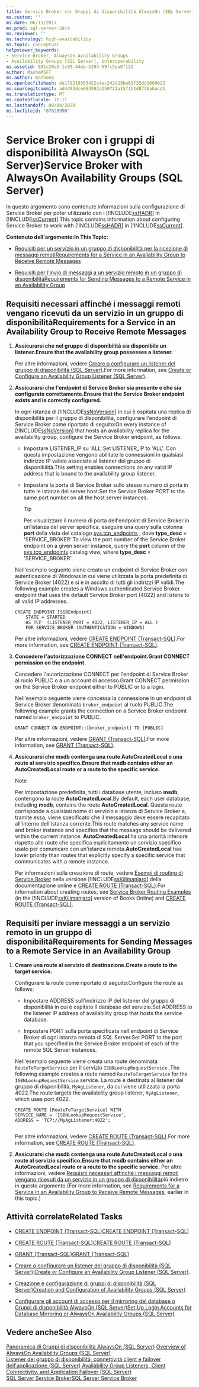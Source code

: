 ```yaml
---
title: Service Broker con Gruppi di disponibilità AlwaysOn (SQL Server) | Microsoft Docs
ms.custom: ''
ms.date: 06/13/2017
ms.prod: sql-server-2014
ms.reviewer: ''
ms.technology: high-availability
ms.topic: conceptual
helpviewer_keywords:
- Service Broker, AlwaysOn Availability Groups
- Availability Groups [SQL Server], interoperability
ms.assetid: 881c20e5-1c99-44eb-b393-09fc5ea0f122
author: MashaMSFT
ms.author: mathoma
ms.openlocfilehash: da179219363422c4ec242d29be61f35dd1609823
ms.sourcegitcommit: ad4d92dce894592a259721a1571b1d8736abacdb
ms.translationtype: MT
ms.contentlocale: it-IT
ms.lasthandoff: 08/04/2020
ms.locfileid: "87628990"
---
```

# <a name="service-broker-with-alwayson-availability-groups-sql-server"></a><span data-ttu-id="9a065-102">Service Broker con i gruppi di disponibilità AlwaysOn (SQL Server)</span><span class="sxs-lookup"><span data-stu-id="9a065-102">Service Broker with AlwaysOn Availability Groups (SQL Server)</span></span>
  <span data-ttu-id="9a065-103">In questo argomento sono contenute informazioni sulla configurazione di Service Broker per poter utilizzarlo con i [!INCLUDE[ssHADR](../../../includes/sshadr-md.md)] in [!INCLUDE[ssCurrent](../../../includes/sscurrent-md.md)].</span><span class="sxs-lookup"><span data-stu-id="9a065-103">This topic contains information about configuring Service Broker to work with [!INCLUDE[ssHADR](../../../includes/sshadr-md.md)] in [!INCLUDE[ssCurrent](../../../includes/sscurrent-md.md)].</span></span>  
  
 <span data-ttu-id="9a065-104">**Contenuto dell'argomento:**</span><span class="sxs-lookup"><span data-stu-id="9a065-104">**In This Topic:**</span></span>  
  
-   [<span data-ttu-id="9a065-105">Requisiti per un servizio in un gruppo di disponibilità per la ricezione di messaggi remoti</span><span class="sxs-lookup"><span data-stu-id="9a065-105">Requirements for a Service in an Availability Group to Receive Remote Messages</span></span>](#ReceiveRemoteMessages)  
  
-   [<span data-ttu-id="9a065-106">Requisiti per l'invio di messaggi a un servizio remoto in un gruppo di disponibilità</span><span class="sxs-lookup"><span data-stu-id="9a065-106">Requirements for Sending Messages to a Remote Service in an Availability Group</span></span>](#SendRemoteMessages)  
  
##  <a name="requirements-for-a-service-in-an-availability-group-to-receive-remote-messages"></a><a name="ReceiveRemoteMessages"></a> <span data-ttu-id="9a065-107">Requisiti necessari affinché i messaggi remoti vengano ricevuti da un servizio in un gruppo di disponibilità</span><span class="sxs-lookup"><span data-stu-id="9a065-107">Requirements for a Service in an Availability Group to Receive Remote Messages</span></span>  
  
1.  <span data-ttu-id="9a065-108">**Assicurarsi che nel gruppo di disponibilità sia disponibile un listener.**</span><span class="sxs-lookup"><span data-stu-id="9a065-108">**Ensure that the availability group possesses a listener.**</span></span>  
  
     <span data-ttu-id="9a065-109">Per altre informazioni, vedere [Creare o configurare un listener del gruppo di disponibilità &#40;SQL Server&#41;](create-or-configure-an-availability-group-listener-sql-server.md).</span><span class="sxs-lookup"><span data-stu-id="9a065-109">For more information, see [Create or Configure an Availability Group Listener &#40;SQL Server&#41;](create-or-configure-an-availability-group-listener-sql-server.md).</span></span>  
  
2.  <span data-ttu-id="9a065-110">**Assicurarsi che l'endpoint di Service Broker sia presente e che sia configurato correttamente.**</span><span class="sxs-lookup"><span data-stu-id="9a065-110">**Ensure that the Service Broker endpoint exists and is correctly configured.**</span></span>  
  
     <span data-ttu-id="9a065-111">In ogni istanza di [!INCLUDE[ssNoVersion](../../../includes/ssnoversion-md.md)] in cui è ospitata una replica di disponibilità per il gruppo di disponibilità, configurare l'endpoint di Service Broker come riportato di seguito:</span><span class="sxs-lookup"><span data-stu-id="9a065-111">On every instance of [!INCLUDE[ssNoVersion](../../../includes/ssnoversion-md.md)] that hosts an availability replica for the availability group, configure the Service Broker endpoint, as follows:</span></span>  
  
    -   <span data-ttu-id="9a065-112">Impostare LISTENER_IP su 'ALL'.</span><span class="sxs-lookup"><span data-stu-id="9a065-112">Set LISTENER_IP to 'ALL'.</span></span> <span data-ttu-id="9a065-113">Con questa impostazione vengono abilitate le connessioni in qualsiasi indirizzo IP valido associato al listener del gruppo di disponibilità.</span><span class="sxs-lookup"><span data-stu-id="9a065-113">This setting enables connections on any valid IP address that is bound to the availability group listener.</span></span>  
  
    -   <span data-ttu-id="9a065-114">Impostare la porta di Service Broker sullo stesso numero di porta in tutte le istanze del server host.</span><span class="sxs-lookup"><span data-stu-id="9a065-114">Set the Service Broker PORT to the same port number on all the host server instances.</span></span>  
  
        > [!TIP]  
        >  <span data-ttu-id="9a065-115">Per visualizzare il numero di porta dell'endpoint di Service Broker in un'istanza del server specifica, eseguire una query sulla colonna **port** della vista del catalogo [sys.tcp_endpoints](/sql/relational-databases/system-catalog-views/sys-tcp-endpoints-transact-sql) , dove **type_desc** = 'SERVICE_BROKER'.</span><span class="sxs-lookup"><span data-stu-id="9a065-115">To view the port number of the Service Broker endpoint on a given server instance, query the **port** column of the [sys.tcp_endpoints](/sql/relational-databases/system-catalog-views/sys-tcp-endpoints-transact-sql) catalog view, where **type_desc** = 'SERVICE_BROKER'.</span></span>  
  
     <span data-ttu-id="9a065-116">Nell'esempio seguente viene creato un endpoint di Service Broker con autenticazione di Windows in cui viene utilizzata la porta predefinita di Service Broker (4022) e si è in ascolto di tutti gli indirizzi IP validi.</span><span class="sxs-lookup"><span data-stu-id="9a065-116">The following example creates a Windows authenticated Service Broker endpoint that uses the default Service Broker port (4022) and listens to all valid IP addresses.</span></span>  
  
    ```  
    CREATE ENDPOINT [SSBEndpoint]  
        STATE = STARTED  
        AS TCP  (LISTENER_PORT = 4022, LISTENER_IP = ALL )  
        FOR SERVICE_BROKER (AUTHENTICATION = WINDOWS)  
    ```  
  
     <span data-ttu-id="9a065-117">Per altre informazioni, vedere [CREATE ENDPOINT &#40;Transact-SQL&#41;](/sql/t-sql/statements/create-endpoint-transact-sql).</span><span class="sxs-lookup"><span data-stu-id="9a065-117">For more information, see [CREATE ENDPOINT &#40;Transact-SQL&#41;](/sql/t-sql/statements/create-endpoint-transact-sql).</span></span>  
  
3.  <span data-ttu-id="9a065-118">**Concedere l'autorizzazione CONNECT nell'endpoint.**</span><span class="sxs-lookup"><span data-stu-id="9a065-118">**Grant CONNECT permission on the endpoint.**</span></span>  
  
     <span data-ttu-id="9a065-119">Concedere l'autorizzazione CONNECT per l'endpoint di Service Broker al ruolo PUBLIC o a un account di accesso.</span><span class="sxs-lookup"><span data-stu-id="9a065-119">Grant CONNECT permission on the Service Broker endpoint either to PUBLIC or to a login.</span></span>  
  
     <span data-ttu-id="9a065-120">Nell'esempio seguente viene concessa la connessione in un endpoint di Service Broker denominato `broker_endpoint` al ruolo PUBLIC.</span><span class="sxs-lookup"><span data-stu-id="9a065-120">The following example grants the connection on a Service Broker endpoint named `broker_endpoint` to PUBLIC.</span></span>  
  
    ```  
    GRANT CONNECT ON ENDPOINT::[broker_endpoint] TO [PUBLIC]  
    ```  
  
     <span data-ttu-id="9a065-121">Per altre informazioni, vedere [GRANT &#40;Transact-SQL&#41;](/sql/t-sql/statements/grant-transact-sql).</span><span class="sxs-lookup"><span data-stu-id="9a065-121">For more information, see [GRANT &#40;Transact-SQL&#41;](/sql/t-sql/statements/grant-transact-sql).</span></span>  
  
4.  <span data-ttu-id="9a065-122">**Assicurarsi che msdb contenga una route AutoCreatedLocal o una route al servizio specifico.**</span><span class="sxs-lookup"><span data-stu-id="9a065-122">**Ensure that msdb contains either an AutoCreatedLocal route or a route to the specific service.**</span></span>  
  
    > [!NOTE]  
    >  <span data-ttu-id="9a065-123">Per impostazione predefinita, tutti i database utente, incluso **msdb**, contengono la route **AutoCreatedLocal**.</span><span class="sxs-lookup"><span data-stu-id="9a065-123">By default, each user database, including **msdb**, contains the route **AutoCreatedLocal**.</span></span> <span data-ttu-id="9a065-124">Questa route corrisponde a qualsiasi nome di servizio e istanza di Service Broker e, tramite essa, viene specificato che il messaggio deve essere recapitato all'interno dell'istanza corrente.</span><span class="sxs-lookup"><span data-stu-id="9a065-124">This route matches any service name and broker instance and specifies that the message should be delivered within the current instance.</span></span> <span data-ttu-id="9a065-125">**AutoCreatedLocal** ha una priorità inferiore rispetto alle route che specifica esplicitamente un servizio specifico usato per comunicare con un'istanza remota.</span><span class="sxs-lookup"><span data-stu-id="9a065-125">**AutoCreatedLocal** has lower priority than routes that explicitly specify a specific service that communicates with a remote instance.</span></span>  
  
     <span data-ttu-id="9a065-126">Per informazioni sulla creazione di route, vedere [Esempi di routing di Service Broker](https://msdn.microsoft.com/library/ms166090\(SQL.105\).aspx) nella versione [!INCLUDE[ssKilimanjaro](../../../includes/sskilimanjaro-md.md)] della documentazione online e [CREATE ROUTE &#40;Transact-SQL&#41;](/sql/t-sql/statements/create-route-transact-sql).</span><span class="sxs-lookup"><span data-stu-id="9a065-126">For information about creating routes, see [Service Broker Routing Examples](https://msdn.microsoft.com/library/ms166090\(SQL.105\).aspx) (in the [!INCLUDE[ssKilimanjaro](../../../includes/sskilimanjaro-md.md)] version of Books Online) and [CREATE ROUTE &#40;Transact-SQL&#41;](/sql/t-sql/statements/create-route-transact-sql).</span></span>  
  
##  <a name="requirements-for-sending-messages-to-a-remote-service-in-an-availability-group"></a><a name="SendRemoteMessages"></a> <span data-ttu-id="9a065-127">Requisiti per inviare messaggi a un servizio remoto in un gruppo di disponibilità</span><span class="sxs-lookup"><span data-stu-id="9a065-127">Requirements for Sending Messages to a Remote Service in an Availability Group</span></span>  
  
1.  <span data-ttu-id="9a065-128">**Creare una route al servizio di destinazione.**</span><span class="sxs-lookup"><span data-stu-id="9a065-128">**Create a route to the target service.**</span></span>  
  
     <span data-ttu-id="9a065-129">Configurare la route come riportato di seguito:</span><span class="sxs-lookup"><span data-stu-id="9a065-129">Configure the route as follows:</span></span>  
  
    -   <span data-ttu-id="9a065-130">Impostare ADDRESS sull'indirizzo IP del listener del gruppo di disponibilità in cui è ospitato il database del servizio.</span><span class="sxs-lookup"><span data-stu-id="9a065-130">Set ADDRESS to the listener IP address of availability group that hosts the service database.</span></span>  
  
    -   <span data-ttu-id="9a065-131">Impostare PORT sulla porta specificata nell'endpoint di Service Broker di ogni istanza remota di SQL Server.</span><span class="sxs-lookup"><span data-stu-id="9a065-131">Set PORT to the port that you specified in the Service Broker endpoint of each of the remote SQL Server instances.</span></span>  
  
     <span data-ttu-id="9a065-132">Nell'esempio seguente viene creata una route denominata `RouteToTargetService` per il servizio `ISBNLookupRequestService` .</span><span class="sxs-lookup"><span data-stu-id="9a065-132">The following example creates a route named `RouteToTargetService` for the `ISBNLookupRequestService` service.</span></span> <span data-ttu-id="9a065-133">La route è destinata al listener del gruppo di disponibilità, `MyAgListener`, da cui viene utilizzata la porta 4022.</span><span class="sxs-lookup"><span data-stu-id="9a065-133">The route targets the availability group listener, `MyAgListener`, which uses port 4022.</span></span>  
  
    ```  
    CREATE ROUTE [RouteToTargetService] WITH   
    SERVICE_NAME = 'ISBNLookupRequestService',   
    ADDRESS = 'TCP://MyAgListener:4022';  
  
    ```  
  
     <span data-ttu-id="9a065-134">Per altre informazioni, vedere [CREATE ROUTE &#40;Transact-SQL&#41;](/sql/t-sql/statements/create-route-transact-sql).</span><span class="sxs-lookup"><span data-stu-id="9a065-134">For more information, see [CREATE ROUTE &#40;Transact-SQL&#41;](/sql/t-sql/statements/create-route-transact-sql).</span></span>  
  
2.  <span data-ttu-id="9a065-135">**Assicurarsi che msdb contenga una route AutoCreatedLocal o una route al servizio specifico.**</span><span class="sxs-lookup"><span data-stu-id="9a065-135">**Ensure that msdb contains either an AutoCreatedLocal route or a route to the specific service.**</span></span> <span data-ttu-id="9a065-136">Per altre informazioni, vedere [Requisiti necessari affinché i messaggi remoti vengano ricevuti da un servizio in un gruppo di disponibilità](#ReceiveRemoteMessages)più indietro in questo argomento.</span><span class="sxs-lookup"><span data-stu-id="9a065-136">(For more information, see [Requirements for a Service in an Availability Group to Receive Remote Messages](#ReceiveRemoteMessages), earlier in this topic.)</span></span>  
  
##  <a name="related-tasks"></a><a name="RelatedTasks"></a> <span data-ttu-id="9a065-137">Attività correlate</span><span class="sxs-lookup"><span data-stu-id="9a065-137">Related Tasks</span></span>  
  
-   [<span data-ttu-id="9a065-138">CREATE ENDPOINT &#40;Transact-SQL&#41;</span><span class="sxs-lookup"><span data-stu-id="9a065-138">CREATE ENDPOINT &#40;Transact-SQL&#41;</span></span>](/sql/t-sql/statements/create-endpoint-transact-sql)  
  
-   [<span data-ttu-id="9a065-139">CREATE ROUTE &#40;Transact-SQL&#41;</span><span class="sxs-lookup"><span data-stu-id="9a065-139">CREATE ROUTE &#40;Transact-SQL&#41;</span></span>](/sql/t-sql/statements/create-route-transact-sql)  
  
-   [<span data-ttu-id="9a065-140">GRANT &#40;Transact-SQL&#41;</span><span class="sxs-lookup"><span data-stu-id="9a065-140">GRANT &#40;Transact-SQL&#41;</span></span>](/sql/t-sql/statements/grant-transact-sql)  
  
-   <span data-ttu-id="9a065-141">[Creare o configurare un listener del gruppo di disponibilità &#40;SQL Server&#41;](create-or-configure-an-availability-group-listener-sql-server.md).</span><span class="sxs-lookup"><span data-stu-id="9a065-141">[Create or Configure an Availability Group Listener &#40;SQL Server&#41;](create-or-configure-an-availability-group-listener-sql-server.md).</span></span>  
  
-   [<span data-ttu-id="9a065-142">Creazione e configurazione di gruppi di disponibilità &#40;SQL Server&#41;</span><span class="sxs-lookup"><span data-stu-id="9a065-142">Creation and Configuration of Availability Groups &#40;SQL Server&#41;</span></span>](creation-and-configuration-of-availability-groups-sql-server.md)  
  
-   [<span data-ttu-id="9a065-143">Configurare gli account di accesso per il mirroring del database o Gruppi di disponibilità AlwaysOn &#40;SQL Server&#41;</span><span class="sxs-lookup"><span data-stu-id="9a065-143">Set Up Login Accounts for Database Mirroring or AlwaysOn Availability Groups &#40;SQL Server&#41;</span></span>](../../database-mirroring/set-up-login-accounts-database-mirroring-always-on-availability.md)  
  
## <a name="see-also"></a><span data-ttu-id="9a065-144">Vedere anche</span><span class="sxs-lookup"><span data-stu-id="9a065-144">See Also</span></span>  
 <span data-ttu-id="9a065-145">[Panoramica di Gruppi di disponibilità AlwaysOn &#40;SQL Server&#41;](overview-of-always-on-availability-groups-sql-server.md) </span><span class="sxs-lookup"><span data-stu-id="9a065-145">[Overview of AlwaysOn Availability Groups &#40;SQL Server&#41;](overview-of-always-on-availability-groups-sql-server.md) </span></span>  
 <span data-ttu-id="9a065-146">[Listener del gruppo di disponibilità, connettività client e failover dell'applicazione &#40;SQL Server&#41;](../../listeners-client-connectivity-application-failover.md) </span><span class="sxs-lookup"><span data-stu-id="9a065-146">[Availability Group Listeners, Client Connectivity, and Application Failover &#40;SQL Server&#41;](../../listeners-client-connectivity-application-failover.md) </span></span>  
 [<span data-ttu-id="9a065-147">SQL Server Service Broker</span><span class="sxs-lookup"><span data-stu-id="9a065-147">SQL Server Service Broker</span></span>](../../configure-windows/sql-server-service-broker.md)  
  
  
